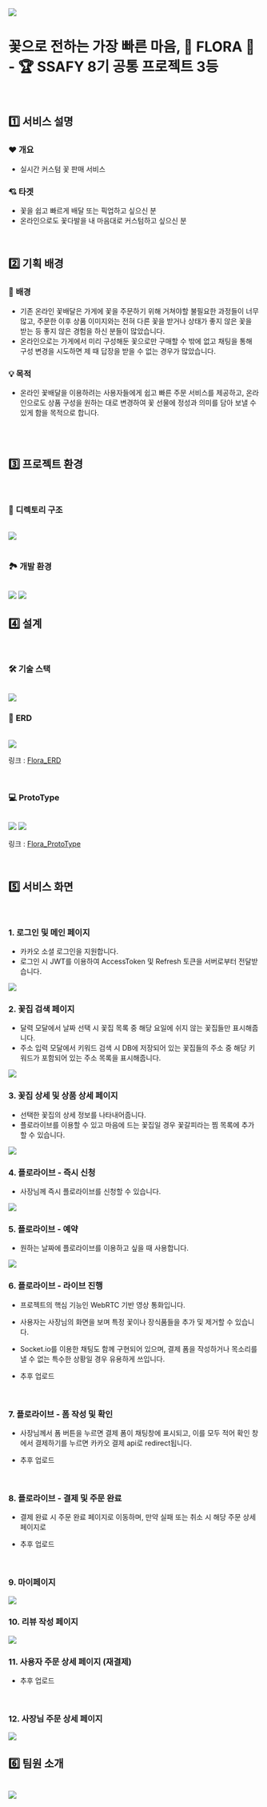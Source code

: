 <img src="https://user-images.githubusercontent.com/89143804/219468504-887cdaf7-7ab6-4f7c-a17c-5ded7d71ed33.png" />

<br />

# **꽃으로 전하는 가장 빠른 마음, 🌸 FLORA 🌸 - 🏆 SSAFY 8기 공통 프로젝트 3등**

<br />

## 1️⃣ 서비스 설명

### ❤ **개요**

- 실시간 커스텀 꽃 판매 서비스

### 💘 **타겟**

- 꽃을 쉽고 빠르게 배달 또는 픽업하고 싶으신 분
- 온라인으로도 꽃다발을 내 마음대로 커스텀하고 싶으신 분

<br />

## 2️⃣ 기획 배경

### 🎨 **배경**

- 기존 온라인 꽃배달은 가게에 꽃을 주문하기 위해 거쳐야할 불필요한 과정들이 너무 많고, 주문한 이후 상품 이미지와는 전혀 다른 꽃을 받거나 상태가 좋지 않은 꽃을 받는 등 좋지 않은 경험을 하신 분들이 많았습니다.
- 온라인으로는 가게에서 미리 구성해둔 꽃으로만 구매할 수 밖에 없고 채팅을 통해 구성 변경을 시도하면 제 때 답장을 받을 수 없는 경우가 많았습니다.

### 💡 **목적**

- 온라인 꽃배달을 이용하려는 사용자들에게 쉽고 빠른 주문 서비스를 제공하고, 온라인으로도 상품 구성을 원하는 대로 변경하여 꽃 선물에 정성과 의미를 담아 보낼 수 있게 함을 목적으로 합니다.

<br />

<br />

## 3️⃣ 프로젝트 환경

<br />

### 📂 **디렉토리 구조**

<br />

<img src="https://user-images.githubusercontent.com/89143804/219456258-71b9b29b-8df4-4f7e-ae1a-ded71873971d.png" />

<br />

<br />

### 🏞️ **개발 환경**

<br />

<img src="https://user-images.githubusercontent.com/43941336/219527776-ba270809-f0cc-4411-af9f-58fcb499f00f.png" />

<img src="https://user-images.githubusercontent.com/43941336/219527969-445511c9-200d-4358-aaa0-5f0a143e43a6.png" />

<br />

## 4️⃣ 설계

<br />

### 🛠️ **기술 스택**

<br />

<img src="https://user-images.githubusercontent.com/89143804/219460001-545e83bd-17ac-438e-99fe-7b76a31719ce.png" />

<br />

### 📄 **ERD**

<br />

<img src="https://user-images.githubusercontent.com/89143804/219458257-fe94696c-8fe3-4d28-8c35-d7851b0f8473.png" />

링크 : [Flora_ERD](https://www.erdcloud.com/d/3nCdBkv5uTrdcWrom)

<br />

### 💻 **ProtoType**

<br />

<img src="https://user-images.githubusercontent.com/89143804/219458653-db35269a-10f4-44da-be5c-7ac27af3791f.png" />
<img src="https://user-images.githubusercontent.com/89143804/219458874-70309d74-8072-4b23-ad49-84bcb581f1d6.png" />

링크 : [Flora_ProtoType](https://www.figma.com/file/YsAf1u8pbz4To7Y1SG0GbJ/ssafy_3%ED%8C%80_%EC%8A%A4%ED%86%A0%EB%A6%AC%EB%B3%B4%EB%93%9C?node-id=352%3A6&t=04nX8r3t9uLi3Bw7-1)

<br />

## 5️⃣ 서비스 화면

<br />

### **1. 로그인 및 메인 페이지**

- 카카오 소셜 로그인을 지원합니다.
- 로그인 시 JWT를 이용하여 AccessToken 및 Refresh 토큰을 서버로부터 전달받습니다.

<img src="https://user-images.githubusercontent.com/89143804/219421974-137e0bab-fef2-46d4-8d4d-8763b66d2cb7.gif" />

<br/>

### **2. 꽃집 검색 페이지**

- 달력 모달에서 날짜 선택 시 꽃집 목록 중 해당 요일에 쉬지 않는 꽃집들만 표시해줍니다.
- 주소 입력 모달에서 키워드 검색 시 DB에 저장되어 있는 꽃집들의 주소 중 해당 키워드가 포함되어 있는 주소 목록을 표시해줍니다.

<img src="https://user-images.githubusercontent.com/89143804/219425347-312e7852-3ba0-42e1-abbe-44fd3d63c9cd.gif" />

<br/>

### **3. 꽃집 상세 및 상품 상세 페이지**

- 선택한 꽃집의 상세 정보를 나타내어줍니다.
- 플로라이브를 이용할 수 있고 마음에 드는 꽃집일 경우 꽃갈피라는 찜 목록에 추가할 수 있습니다.

<img src="https://user-images.githubusercontent.com/89143804/219425762-40926ed6-2074-4be2-879e-0772bc59dcee.gif" />

<br/>

### **4. 플로라이브 - 즉시 신청**

- 사장님께 즉시 플로라이브를 신청할 수 있습니다.

<img src="https://user-images.githubusercontent.com/89143804/219431709-46061687-440e-4d7c-9b85-f7663909c92d.gif" />

<br/>

### **5. 플로라이브 - 예약**

- 원하는 날짜에 플로라이브를 이용하고 싶을 때 사용합니다.

<img src="https://user-images.githubusercontent.com/89143804/219433053-d3e5bb47-72cb-4c5e-b767-bed5037d65b8.gif" />

<br/>

### **6. 플로라이브 - 라이브 진행**

- 프로젝트의 핵심 기능인 WebRTC 기반 영상 통화입니다.
- 사용자는 사장님의 화면을 보며 특정 꽃이나 장식품들을 추가 및 제거할 수 있습니다.
- Socket.io를 이용한 채팅도 함께 구현되어 있으며, 결제 폼을 작성하거나 목소리를 낼 수 없는 특수한 상황일 경우 유용하게 쓰입니다.

- 추후 업로드

<br />

### **7. 플로라이브 - 폼 작성 및 확인**

- 사장님께서 폼 버튼을 누르면 결제 폼이 채팅창에 표시되고, 이를 모두 적어 확인 창에서 결제하기를 누르면 카카오 결제 api로 redirect됩니다.

- 추후 업로드

<br />

### **8. 플로라이브 - 결제 및 주문 완료**

- 결제 완료 시 주문 완료 페이지로 이동하며, 만약 실패 또는 취소 시 해당 주문 상세 페이지로

- 추후 업로드

<br />

### **9. 마이페이지**

<img src="https://user-images.githubusercontent.com/89143804/219435194-b496f1de-2ad2-4dff-bd69-c9d9e20fb14b.gif" />

<br/>

### **10. 리뷰 작성 페이지**

<img src="https://user-images.githubusercontent.com/89143804/219436195-edb8c0c2-8eb6-4396-a4ae-3ad86cc1a471.gif" />

<br/>

### **11. 사용자 주문 상세 페이지 (재결제)**

- 추후 업로드

<br />

### **12. 사장님 주문 상세 페이지**

<img src="https://user-images.githubusercontent.com/89143804/219439328-c0e641a1-c4e1-4a9d-a4db-3c911aafb6bc.gif" />

<br />

## 6️⃣ 팀원 소개

<br />

<img src="https://user-images.githubusercontent.com/89143804/219464594-4f8079cf-9350-462b-9a1a-02f6896dabef.png" />
